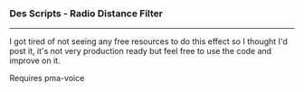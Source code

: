 ### Des Scripts - Radio Distance Filter

---

I got tired of not seeing any free resources to do this effect so I thought I'd post it, it's not very production ready but feel free to use the code and improve on it.

Requires pma-voice
